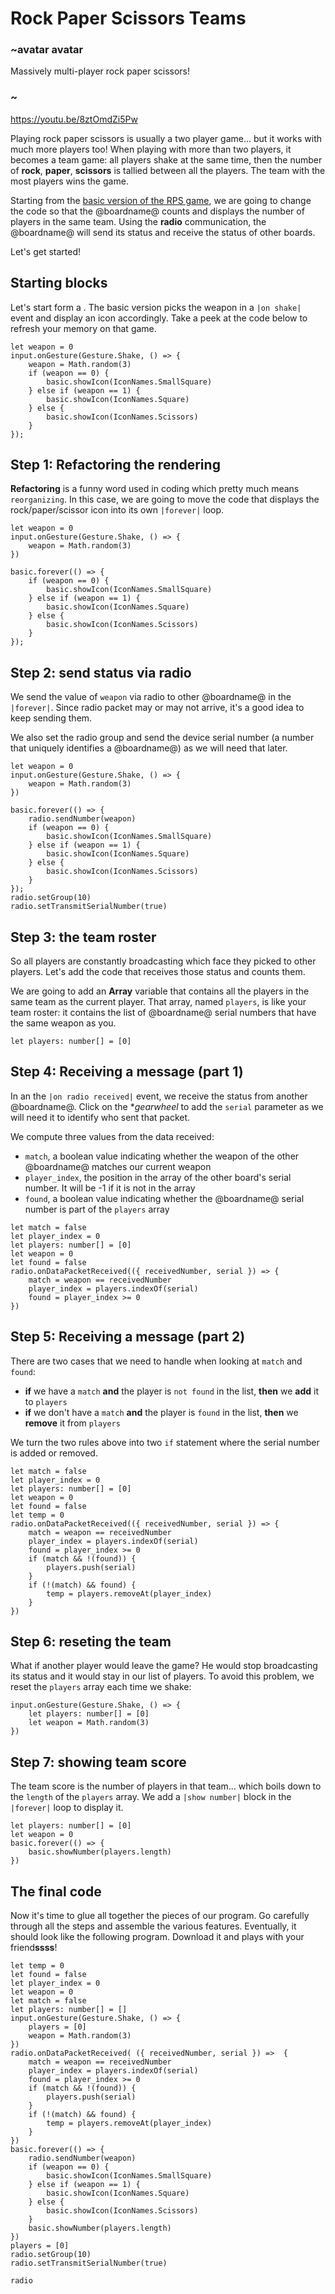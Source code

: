 # Rock Paper Scissors Teams

### ~avatar avatar

Massively multi-player rock paper scissors!

### ~

https://youtu.be/8ztOmdZi5Pw

Playing rock paper scissors is usually a two player game... but it works with much more players too!
When playing with more than two players, it becomes a team game: all players shake at the same time, 
then the number of **rock**, **paper**, **scissors** is tallied between all the players. 
The team with the most players wins the game.

Starting from the [basic version of the RPS game](/projects/rock-paper-scissors), we are going
to change the code so that the @boardname@ counts and displays the number of players in the same team.
Using the **radio** communication, the @boardname@ will send its status and receive the status of other boards.

Let's get started!

## Starting blocks

Let's start form a . The basic version picks the weapon in a ``|on shake|`` 
event and display an icon accordingly. Take a peek at the code below to refresh your memory on that game.

```blocks
let weapon = 0
input.onGesture(Gesture.Shake, () => {
    weapon = Math.random(3)
    if (weapon == 0) {
        basic.showIcon(IconNames.SmallSquare)
    } else if (weapon == 1) {
        basic.showIcon(IconNames.Square)
    } else {
        basic.showIcon(IconNames.Scissors)
    }
});
```

## Step 1: Refactoring the rendering

**Refactoring** is a funny word used in coding which pretty much means ``reorganizing``. In this case,
we are going to move the code that displays the rock/paper/scissor icon into its own ``|forever|`` loop.

```blocks
let weapon = 0
input.onGesture(Gesture.Shake, () => {
    weapon = Math.random(3)
})

basic.forever(() => {
    if (weapon == 0) {
        basic.showIcon(IconNames.SmallSquare)
    } else if (weapon == 1) {
        basic.showIcon(IconNames.Square)
    } else {
        basic.showIcon(IconNames.Scissors)
    }
});
```

## Step 2: send status via radio

We send the value of ``weapon`` via radio to other @boardname@ in the ``|forever|``. 
Since radio packet may or may not arrive, it's a good idea to keep sending them.

We also set the radio group and send the device serial number (a number that uniquely identifies a @boardname@) as we will need that later.

```blocks
let weapon = 0
input.onGesture(Gesture.Shake, () => {
    weapon = Math.random(3)
})

basic.forever(() => {
    radio.sendNumber(weapon)
    if (weapon == 0) {
        basic.showIcon(IconNames.SmallSquare)
    } else if (weapon == 1) {
        basic.showIcon(IconNames.Square)
    } else {
        basic.showIcon(IconNames.Scissors)
    }
});
radio.setGroup(10)
radio.setTransmitSerialNumber(true)
```

## Step 3: the team roster

So all players are constantly broadcasting which face they picked to other players. 
Let's add the code that receives those status and counts them.

We are going to add an **Array** variable that contains all the players in the same team as the current player.
That array, named ``players``, is like your team roster: it contains the list of @boardname@ serial numbers
that have the same weapon as you.

```block
let players: number[] = [0]
```

## Step 4: Receiving a message (part 1)

In an the ``|on radio received|`` event, we receive the status from another @boardname@. Click on the **gearwheel*
to add the ``serial`` parameter as we will need it to identify who sent that packet.

We compute three values from the data received:

* ``match``, a boolean value indicating whether the weapon of the other @boardname@ matches our current weapon
* ``player_index``, the position in the array of the other board's serial number. It will be -1 if it is not in the array
* ``found``, a boolean value indicating whether the @boardname@ serial number is part of the ``players`` array

```blocks
let match = false
let player_index = 0
let players: number[] = [0]
let weapon = 0
let found = false
radio.onDataPacketReceived(({ receivedNumber, serial }) => {
    match = weapon == receivedNumber
    player_index = players.indexOf(serial)
    found = player_index >= 0
})
```

## Step 5: Receiving a message (part 2)

There are two cases that we need to handle when looking at ``match`` and ``found``:

* **if** we have a ``match`` **and** the player is ``not found`` in the list, **then** we **add** it to ``players``
* **if** we don't have a ``match`` **and** the player is ``found`` in the list, **then** we **remove** it from ``players``

We turn the two rules above into two ``if`` statement where the serial number is added or removed.

```blocks
let match = false
let player_index = 0
let players: number[] = [0]
let weapon = 0
let found = false
let temp = 0
radio.onDataPacketReceived(({ receivedNumber, serial }) => {
    match = weapon == receivedNumber
    player_index = players.indexOf(serial)
    found = player_index >= 0
    if (match && !(found)) {
        players.push(serial)
    } 
    if (!(match) && found) {
        temp = players.removeAt(player_index)
    }
})
```

## Step 6: reseting the team

What if another player would leave the game? He would stop broadcasting its status and it would stay in our
list of players. To avoid this problem, we reset the ``players`` array each time we shake:

```block
input.onGesture(Gesture.Shake, () => {
    let players: number[] = [0]
    let weapon = Math.random(3)
})
```

## Step 7: showing team score

The team score is the number of players in that team... which boils down to the ``length`` of the ``players`` 
array. We add a ``|show number|`` block in the ``|forever|`` loop to display it.

```block
let players: number[] = [0]
let weapon = 0
basic.forever(() => {
    basic.showNumber(players.length)
})
```

## The final code

Now it's time to glue all together the pieces of our program. 
Go carefully through all the steps and assemble the various features. Eventually, it should look
like the following program. Download it and plays with your friend**ssss**!

```blocks
let temp = 0
let found = false
let player_index = 0
let weapon = 0
let match = false
let players: number[] = []
input.onGesture(Gesture.Shake, () => {
    players = [0]
    weapon = Math.random(3)
})
radio.onDataPacketReceived( ({ receivedNumber, serial }) =>  {
    match = weapon == receivedNumber
    player_index = players.indexOf(serial)
    found = player_index >= 0
    if (match && !(found)) {
        players.push(serial)
    } 
    if (!(match) && found) {
        temp = players.removeAt(player_index)
    }
})
basic.forever(() => {
    radio.sendNumber(weapon)
    if (weapon == 0) {
        basic.showIcon(IconNames.SmallSquare)
    } else if (weapon == 1) {
        basic.showIcon(IconNames.Square)
    } else {
        basic.showIcon(IconNames.Scissors)
    }
    basic.showNumber(players.length)
})
players = [0]
radio.setGroup(10)
radio.setTransmitSerialNumber(true)
```

```package
radio
```